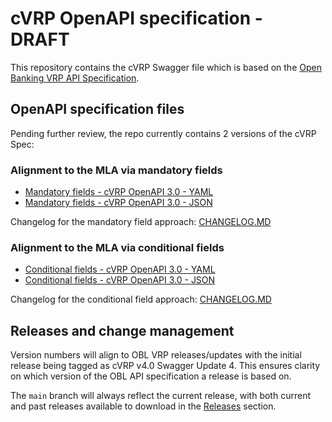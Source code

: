 # cVRP OpenAPI specification - DRAFT

This repository contains the cVRP Swagger file which is based on the [Open Banking VRP API Specification](https://github.com/OpenBankingUK/read-write-api-specs).

## OpenAPI specification files

Pending further review, the repo currently contains 2 versions of the cVRP Spec:

### Alignment to the MLA via mandatory fields

- [Mandatory fields - cVRP OpenAPI 3.0 - YAML](./Mandatory-alignment/cvrp-openapi.yaml)
- [Mandatory fields - cVRP OpenAPI 3.0 - JSON](./Mandatory-alignment/cvrp-openapi.json)  

Changelog for the mandatory field approach: [CHANGELOG.MD](./Mandatory-alignment/CHANGELOG.MD)

### Alignment to the MLA via conditional fields

- [Conditional fields - cVRP OpenAPI 3.0 - YAML](./Conditional-alignment/cvrp-openapi.yaml)
- [Conditional fields - cVRP OpenAPI 3.0 - JSON](./Conditional-alignment/cvrp-openapi.json)  

Changelog for the conditional field approach: [CHANGELOG.MD](./Conditional-alignment/CHANGELOG.MD)

## Releases and change management

Version numbers will align to OBL VRP releases/updates with the initial release being tagged as cVRP v4.0 Swagger Update 4.  This ensures clarity on which version of the OBL API specification a release is based on.

The `main` branch will always reflect the current release, with both current and past releases available to download in the [Releases](https://github.com/OpenBankingUK/Commercial-VRP-API-Spec/releases) section.  
